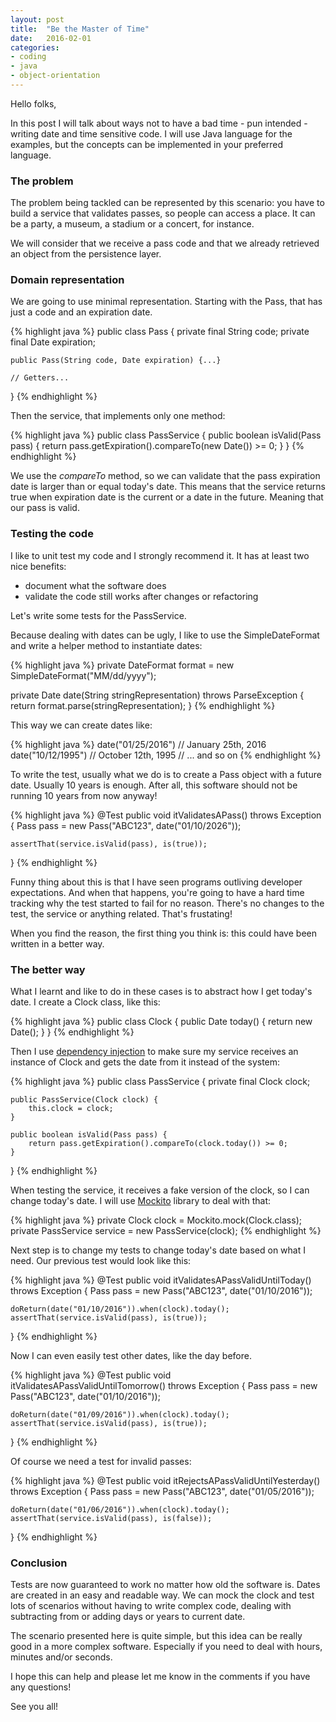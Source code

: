 ```yaml
---
layout: post
title:  "Be the Master of Time"
date:   2016-02-01
categories:
- coding
- java
- object-orientation
---
```

Hello folks,

In this post I will talk about ways not to have a bad time - pun intended - writing date and time sensitive code.
I will use Java language for the examples, but the concepts can be implemented in your preferred language.

### The problem

The problem being tackled can be represented by this scenario:
you have to build a service that validates passes, so people can access a place.
It can be a party, a museum, a stadium or a concert, for instance.

We will consider that we receive a pass code and that we already retrieved
an object from the persistence layer.

### Domain representation

We are going to use minimal representation. Starting with the Pass, that has just a code and an expiration date.

{% highlight java %}
public class Pass {
    private final String code;
    private final Date expiration;

    public Pass(String code, Date expiration) {...}

    // Getters...
}
{% endhighlight %}

Then the service, that implements only one method:

{% highlight java %}
public class PassService {
    public boolean isValid(Pass pass) {
        return pass.getExpiration().compareTo(new Date()) >= 0;
    }
}
{% endhighlight %}

We use the *compareTo* method, so we can validate that the pass expiration date is larger than or equal today's date.
This means that the service returns true when expiration date is the current or a date in the future.
Meaning that our pass is valid.

### Testing the code

I like to unit test my code and I strongly recommend it.
It has at least two nice benefits:

* document what the software does 
* validate the code still works after changes or refactoring

Let's write some tests for the PassService.

Because dealing with dates can be ugly, I like to use the SimpleDateFormat and write a helper method to instantiate dates:

{% highlight java %}
private DateFormat format = new SimpleDateFormat("MM/dd/yyyy");

private Date date(String stringRepresentation) throws ParseException {
    return format.parse(stringRepresentation);
}
{% endhighlight %}

This way we can create dates like:

{% highlight java %}
date("01/25/2016") // January 25th, 2016
date("10/12/1995") // October 12th, 1995
// ... and so on
{% endhighlight %}

To write the test, usually what we do is to create a Pass object with a future date.
Usually 10 years is enough. After all, this software should not be running 10 years from now anyway!

{% highlight java %}
@Test
public void itValidatesAPass() throws Exception {
    Pass pass = new Pass("ABC123", date("01/10/2026"));

    assertThat(service.isValid(pass), is(true));
}
{% endhighlight %}

Funny thing about this is that I have seen programs outliving developer expectations.
And when that happens, you're going to have a hard time tracking why the test started to fail for no reason.
There's no changes to the test, the service or anything related. That's frustating!

When you find the reason, the first thing you think is: this could have been written in a better way.

### The better way

What I learnt and like to do in these cases is to abstract how I get today's date.
I create a Clock class, like this:

{% highlight java %}
public class Clock {
    public Date today() {
        return new Date();
    }
}
{% endhighlight %}

Then I use [dependency injection](https://en.wikipedia.org/wiki/Dependency_injection) to make sure my service receives an instance of Clock
and gets the date from it instead of the system:

{% highlight java %}
public class PassService {
    private final Clock clock;

    public PassService(Clock clock) {
        this.clock = clock;
    }

    public boolean isValid(Pass pass) {
        return pass.getExpiration().compareTo(clock.today()) >= 0;
    }
}
{% endhighlight %}

When testing the service, it receives a fake version of the clock, so I can change today's date.
I will use [Mockito](http://mockito.org/) library to deal with that:

{% highlight java %}
private Clock clock = Mockito.mock(Clock.class);
private PassService service = new PassService(clock);
{% endhighlight %}

Next step is to change my tests to change today's date based on what I need. Our previous test  would look like this:

{% highlight java %}
@Test
public void itValidatesAPassValidUntilToday() throws Exception {
    Pass pass = new Pass("ABC123", date("01/10/2016"));

    doReturn(date("01/10/2016")).when(clock).today();
    assertThat(service.isValid(pass), is(true));
}
{% endhighlight %}

Now I can even easily test other dates, like the day before.

{% highlight java %}
@Test
public void itValidatesAPassValidUntilTomorrow() throws Exception {
    Pass pass = new Pass("ABC123", date("01/10/2016"));

    doReturn(date("01/09/2016")).when(clock).today();
    assertThat(service.isValid(pass), is(true));
}
{% endhighlight %}

Of course we need a test for invalid passes:

{% highlight java %}
@Test
public void itRejectsAPassValidUntilYesterday() throws Exception {
    Pass pass = new Pass("ABC123", date("01/05/2016"));

    doReturn(date("01/06/2016")).when(clock).today();
    assertThat(service.isValid(pass), is(false));
}
{% endhighlight %}

### Conclusion

Tests are now guaranteed to work no matter how old the software is.
Dates are created in an easy and readable way.
We can mock the clock and test lots of scenarios without having to write complex code,
dealing with subtracting from or adding days or years to current date.

The scenario presented here is quite simple, but this idea can be
really good in a more complex software.
Especially if you need to deal with hours, minutes and/or seconds.

I hope this can help and please let me know in the comments if you have any questions!

See you all!

